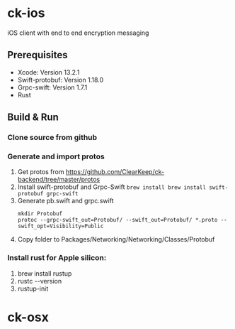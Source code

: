 # ck-ios
iOS client with end to end encryption messaging

## Prerequisites
* Xcode:  Version 13.2.1
* Swift-protobuf:  Version 1.18.0
* Grpc-swift: Version 1.7.1
* Rust

## Build & Run
### Clone source from github
### Generate and import protos
1. Get protos from https://github.com/ClearKeep/ck-backend/tree/master/protos
2. Install swift-protobuf and Grpc-Swift
   ```brew install brew install swift-protobuf grpc-swift```
3. Generate pb.swift and grpc.swift 
   ```
   mkdir Protobuf
   protoc --grpc-swift_out=Protobuf/ --swift_out=Protobuf/ *.proto --swift_opt=Visibility=Public
   ```
4. Copy folder to Packages/Networking/Networking/Classes/Protobuf

### Install rust for Apple silicon:
1. brew install rustup
2. rustc --version
3. rustup-init
# ck-osx
